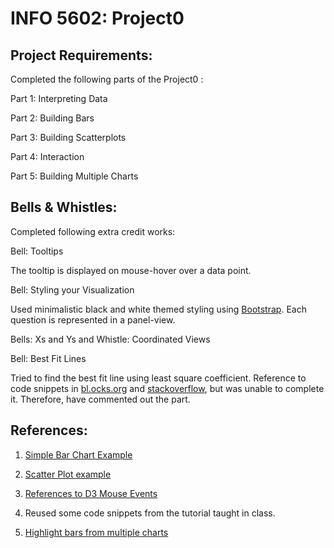 # INFO 5602:  Project0


## Project Requirements:

Completed the following parts of the Project0 :

Part 1: Interpreting Data

Part 2: Building Bars

Part 3: Building Scatterplots

Part 4: Interaction

Part 5: Building Multiple Charts


## Bells & Whistles:

Completed following extra credit works:

Bell: Tooltips

The tooltip is displayed on mouse-hover over a data point.

Bell: Styling your Visualization

Used minimalistic black and white themed styling using [Bootstrap](http://getbootstrap.com/). Each question is represented in a panel-view.

Bells: Xs and Ys and Whistle: Coordinated Views




Bell: Best Fit Lines

Tried to find the best fit line using least square coefficient. Reference to code snippets in [bl.ocks.org](http://bl.ocks.org/benvandyke/8459843) and  [stackoverflow](http://stackoverflow.com/questions/20507536/d3-js-linear-regression), but was unable to complete it. Therefore, have commented out the part.


## References:

1. [Simple Bar Chart Example](http://bl.ocks.org/d3noob/8952219)

2. [Scatter Plot example](http://bl.ocks.org/weiglemc/6185069)

3. [References to D3 Mouse Events](http://bl.ocks.org/WilliamQLiu/76ae20060e19bf42d774)

4. Reused some code snippets from the tutorial taught in class.

5. [Highlight bars from multiple charts](https://groups.google.com/forum/#!topic/d3-js/cYnedmP54f0)
